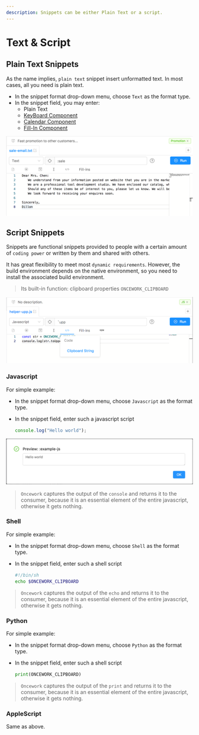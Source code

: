 ```yaml
---
description: Snippets can be either Plain Text or a script.
---
```


# Text & Script

## Plain Text Snippets

As the name implies, `plain text` snippet insert unformatted text. In most cases, all you need is plain text. 

* In the snippet format drop-down menu, choose `Text` as the format type. 
* In the snippet field, you may enter:
  * Plain Text
  * [KeyBoard Component](keyboard.md)
  * [Calendar Component](calendar.md)
  * [Fill-In Component](fill-in.md)

![](../.gitbook/assets/image%20%281%29.png)

## Script Snippets

Snippets are functional snippets provided to people with a certain amount of `coding power` or written by them and shared with others.

It has great flexibility to meet most `dynamic requirements`. However, the build environment depends on the native environment, so you need to install the associated build environment.

> Its built-in function: clipboard properties `ONCEWORK_CLIPBOARD`

![Example: All uppercase clipboard contents](../.gitbook/assets/image%20%287%29.png)

### Javascript

For simple example:

* In the snippet format drop-down menu, choose `Javascript` as the format type. 
* In the snippet field, enter such a javascript script

  ```javascript
  console.log("Hello world");
  ```

![](../.gitbook/assets/image%20%282%29.png)

> `Oncework` captures the output of the `console` and returns it to the consumer, because it is an essential element of the entire javascript, otherwise it gets nothing.

### Shell

For simple example:

* In the snippet format drop-down menu, choose `Shell` as the format type.
* In the snippet field, enter such a shell script

  ```bash
  #!/bin/sh
  echo $ONCEWORK_CLIPBOARD
  ```

> `Oncework` captures the output of the `echo` and returns it to the consumer, because it is an essential element of the entire javascript, otherwise it gets nothing.

### Python

For simple example:

* In the snippet format drop-down menu, choose `Python` as the format type.
* In the snippet field, enter such a shell script

  ```python
  print(ONCEWORK_CLIPBOARD)
  ```

> `Oncework` captures the output of the `print` and returns it to the consumer, because it is an essential element of the entire javascript, otherwise it gets nothing.

### AppleScript

Same as above.

